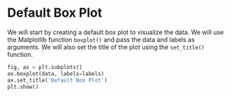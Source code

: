 # Default Box Plot

We will start by creating a default box plot to visualize the data. We will use the Matplotlib function `boxplot()` and pass the data and labels as arguments. We will also set the title of the plot using the `set_title()` function.

```python
fig, ax = plt.subplots()
ax.boxplot(data, labels=labels)
ax.set_title('Default Box Plot')
plt.show()
```
